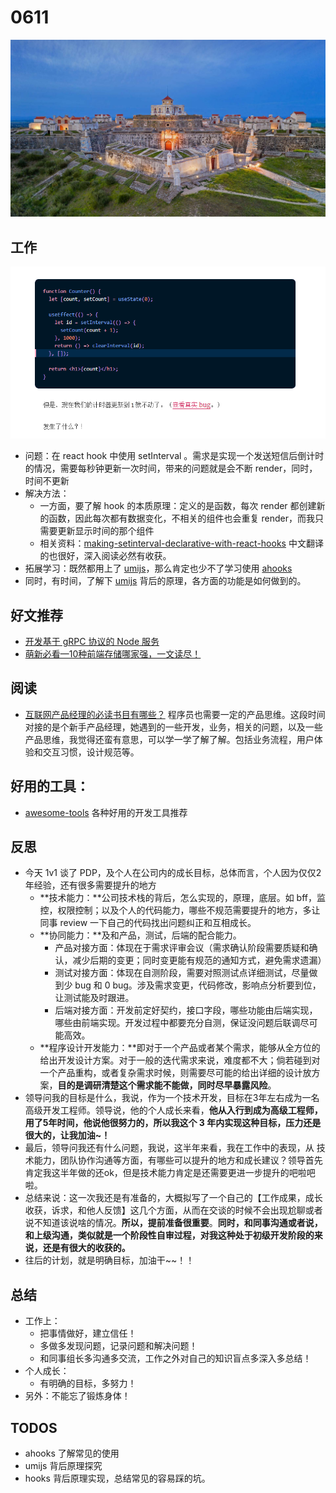
# 0611

![](./bg-imgs/0611.jpg)

## 工作

![](./imgs/bug-0611.png)

- 问题：在 react hook 中使用 setInterval 。需求是实现一个发送短信后倒计时的情况，需要每秒钟更新一次时间，带来的问题就是会不断 render，同时，时间不更新
- 解决方法：
  - 一方面，要了解 hook 的本质原理：定义的是函数，每次 render 都创建新的函数，因此每次都有数据变化，不相关的组件也会重复 render，而我只需要更新显示时间的那个组件
  - 相关资料：[making-setinterval-declarative-with-react-hooks](https://overreacted.io/zh-hans/making-setinterval-declarative-with-react-hooks/) 中文翻译的也很好，深入阅读必然有收获。
- 拓展学习：既然都用上了 [umijs](https://umijs.org/)，那么肯定也少不了学习使用 [ahooks](https://ahooks.js.org/zh-CN/docs/getting-started/)
- 同时，有时间，了解下 [umijs](https://umijs.org/) 背后的原理，各方面的功能是如何做到的。

## 好文推荐

- [开发基于 gRPC 协议的 Node 服务](https://mp.weixin.qq.com/s/2EfnLu7xYi-MD4pcT1fklg)
- [萌新必看—10种前端存储哪家强，一文读尽！](https://mp.weixin.qq.com/s/5cugh-Oxe1kFCJPJgurUqg)

## 阅读

- [互联网产品经理的必读书目有哪些？](https://www.zhihu.com/question/19568240) 程序员也需要一定的产品思维。这段时间对接的是个新手产品经理，她遇到的一些开发，业务，相关的问题，以及一些产品思维，我觉得还蛮有意思，可以学一学了解了解。包括业务流程，用户体验和交互习惯，设计规范等。

## 好用的工具：

- [awesome-tools](https://github.com/sorrycc/awesome-tools) 各种好用的开发工具推荐

## 反思

- 今天 1v1 谈了 PDP，及个人在公司内的成长目标，总体而言，个人因为仅仅2年经验，还有很多需要提升的地方
  - **技术能力：**公司技术栈的背后，怎么实现的，原理，底层。如 bff，监控，权限控制；以及个人的代码能力，哪些不规范需要提升的地方，多让同事 review 一下自己的代码找出问题纠正和互相成长。
  - **协同能力：**及和产品，测试，后端的配合能力。
    - 产品对接方面：体现在于需求评审会议（需求确认阶段需要质疑和确认，减少后期的变更；同时变更能有规范的通知方式，避免需求遗漏）
    - 测试对接方面：体现在自测阶段，需要对照测试点详细测试，尽量做到少 bug 和 0 bug。涉及需求变更，代码修改，影响点分析要到位，让测试能及时跟进。
    - 后端对接方面：开发前定好契约，接口字段，哪些功能由后端实现，哪些由前端实现。开发过程中都要充分自测，保证没问题后联调尽可能高效。
  - **程序设计开发能力：**即对于一个产品或者某个需求，能够从全方位的给出开发设计方案。对于一般的迭代需求来说，难度都不大；倘若碰到对一个产品重构，或者复杂需求时候，则需要尽可能的给出详细的设计放方案，**目的是调研清楚这个需求能不能做，同时尽早暴露风险**。
- 领导问我的目标是什么，我说，作为一个技术开发，目标在3年左右成为一名高级开发工程师。领导说，他的个人成长来看，**他从入行到成为高级工程师，用了5年时间，他说他很努力的，所以我这个 3 年内实现这种目标，压力还是很大的，让我加油~！**
- 最后，领导问我还有什么问题，我说，这半年来看，我在工作中的表现，从 技术能力，团队协作沟通等方面，有哪些可以提升的地方和成长建议？领导首先肯定我这半年做的还ok，但是技术能力肯定是还需要更进一步提升的吧啦吧啦。
- 总结来说：这一次我还是有准备的，大概拟写了一个自己的【工作成果，成长收获，诉求，和他人反馈】这几个方面，从而在交谈的时候不会出现尬聊或者说不知道该说啥的情况。**所以，提前准备很重要**。**同时，和同事沟通或者说，和上级沟通，类似就是一个阶段性自审过程，对我这种处于初级开发阶段的来说，还是有很大的收获的。**
- 往后的计划，就是明确目标，加油干~~！！

## 总结

- 工作上：
  - 把事情做好，建立信任！
  - 多做多发现问题，记录问题和解决问题！
  - 和同事组长多沟通多交流，工作之外对自己的知识盲点多深入多总结！
- 个人成长：
  - 有明确的目标，多努力！
- 另外：不能忘了锻炼身体！

## TODOS

- ahooks 了解常见的使用
- umijs 背后原理探究
- hooks 背后原理实现，总结常见的容易踩的坑。